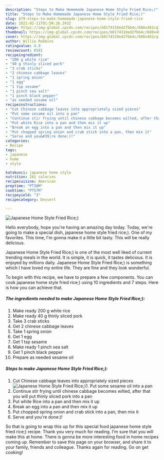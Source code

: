 ```yaml
---
description: "Steps to Make Homemade Japanese Home Style Fried Rice;)"
title: "Steps to Make Homemade Japanese Home Style Fried Rice;)"
slug: 679-steps-to-make-homemade-japanese-home-style-fried-rice
date: 2022-02-11T01:50:26.243Z
image: https://img-global.cpcdn.com/recipes/b0174310ed2fbb4c/680x482cq70/japanese-home-style-fried-rice-recipe-main-photo.jpg
thumbnail: https://img-global.cpcdn.com/recipes/b0174310ed2fbb4c/680x482cq70/japanese-home-style-fried-rice-recipe-main-photo.jpg
cover: https://img-global.cpcdn.com/recipes/b0174310ed2fbb4c/680x482cq70/japanese-home-style-fried-rice-recipe-main-photo.jpg
author: Willie Robbins
ratingvalue: 4.9
reviewcount: 8581
recipeingredient:
- "200 g white rice"
- "40 g thinly sliced pork"
- "3 crab sticks"
- "2 chinese cabbage leaves"
- "1 spring onion"
- "1 egg"
- "1 tsp sesame"
- "1 pinch sea salt"
- "1 pinch black pepper"
- "as needed sesame oil"
recipeinstructions:
- "Cut Chinese cabbage leaves into appropriately sized pieces"
- "Put some sesame oil into a pan"
- "Continue stir frying until chinese cabbage becomes wilted, after that you will put thinly sliced pork into a pan"
- "Put white Rice into a pan and then mix it up"
- "Break an egg into a pan and then mix it up"
- "Put chopped spring onion and crab stick into a pan, then mix it"
- "Serve and you&#39;re done:)!"
categories:
- Recipe
tags:
- japanese
- home
- style

katakunci: japanese home style 
nutrition: 261 calories
recipecuisine: American
preptime: "PT38M"
cooktime: "PT57M"
recipeyield: "3"
recipecategory: Dessert

---
```



![Japanese Home Style Fried Rice;)](https://img-global.cpcdn.com/recipes/b0174310ed2fbb4c/680x482cq70/japanese-home-style-fried-rice-recipe-main-photo.jpg)

Hello everybody, hope you're having an amazing day today. Today, we're going to make a special dish, japanese home style fried rice;). One of my favorites. This time, I'm gonna make it a little bit tasty. This will be really delicious.

Japanese Home Style Fried Rice;) is one of the most well liked of current trending meals in the world. It is simple, it is quick, it tastes delicious. It is enjoyed by millions daily. Japanese Home Style Fried Rice;) is something which I have loved my entire life. They are fine and they look wonderful.




To begin with this recipe, we have to prepare a few components. You can cook japanese home style fried rice;) using 10 ingredients and 7 steps. Here is how you can achieve that.

<!--inarticleads1-->

##### The ingredients needed to make Japanese Home Style Fried Rice;):

1. Make ready 200 g white rice
1. Make ready 40 g thinly sliced pork
1. Take 3 crab sticks
1. Get 2 chinese cabbage leaves
1. Take 1 spring onion
1. Get 1 egg
1. Get 1 tsp sesame
1. Make ready 1 pinch sea salt
1. Get 1 pinch black pepper
1. Prepare as needed sesame oil




<!--inarticleads2-->

##### Steps to make Japanese Home Style Fried Rice;):

1. Cut Chinese cabbage leaves into appropriately sized pieces
<img src="https://img-global.cpcdn.com/steps/20b2c8c10e023046/160x128cq70/japanese-home-style-fried-rice-recipe-step-1-photo.jpg" alt="Japanese Home Style Fried Rice;)">1. Put some sesame oil into a pan
1. Continue stir frying until chinese cabbage becomes wilted, after that you will put thinly sliced pork into a pan
1. Put white Rice into a pan and then mix it up
1. Break an egg into a pan and then mix it up
1. Put chopped spring onion and crab stick into a pan, then mix it
1. Serve and you&#39;re done:)!




So that is going to wrap this up for this special food japanese home style fried rice;) recipe. Thank you very much for reading. I'm sure that you will make this at home. There is gonna be more interesting food in home recipes coming up. Remember to save this page on your browser, and share it to your family, friends and colleague. Thanks again for reading. Go on get cooking!
